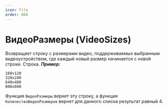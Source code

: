 ```yaml
---
icon: file
order: 860
---
```


# ВидеоРазмеры (VideoSizes)

Возвращает строку с размерами видео, поддерживаемых выбранным видеоустройством, где каждый новый размер начинается с новой строки. Строка.   ***Пример:***
```
160x120
320x240
640x480
800x600
```
Функция `ВидеоРазмеры` вернет эту строку, а функция `КоличествоВидеоРазмеров` вернет для данного списка результат равный 4.
